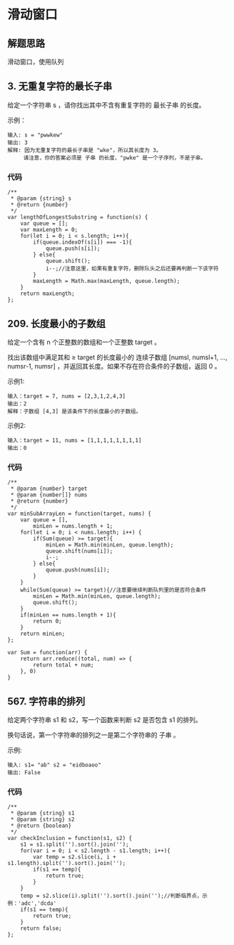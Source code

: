 # 滑动窗口

## 解题思路
滑动窗口，使用队列

## 3. 无重复字符的最长子串

给定一个字符串 s ，请你找出其中不含有重复字符的 最长子串 的长度。

示例：
```
输入: s = "pwwkew"
输出: 3
解释: 因为无重复字符的最长子串是 "wke"，所以其长度为 3。
     请注意，你的答案必须是 子串 的长度，"pwke" 是一个子序列，不是子串。
``` 

### 代码
```
/**
 * @param {string} s
 * @return {number}
 */
var lengthOfLongestSubstring = function(s) {
    var queue = [];
    var maxLength = 0;
    for(let i = 0; i < s.length; i++){
        if(queue.indexOf(s[i]) === -1){
            queue.push(s[i]);
        } else{
            queue.shift();
            i--;//注意这里，如果有重复字符，删除队头之后还要再判断一下该字符
        }
        maxLength = Math.max(maxLength, queue.length);
    }
    return maxLength;
};
```

## 209. 长度最小的子数组

给定一个含有 n 个正整数的数组和一个正整数 target 。

找出该数组中满足其和 ≥ target 的长度最小的 连续子数组 [numsl, numsl+1, ..., numsr-1, numsr] ，并返回其长度。如果不存在符合条件的子数组，返回 0 。

示例1:
```
输入：target = 7, nums = [2,3,1,2,4,3]
输出：2
解释：子数组 [4,3] 是该条件下的长度最小的子数组。
```

示例2:
```
输入：target = 11, nums = [1,1,1,1,1,1,1,1]
输出：0
```

### 代码
```
/**
 * @param {number} target
 * @param {number[]} nums
 * @return {number}
 */
var minSubArrayLen = function(target, nums) {
    var queue = [],
        minLen = nums.length + 1;
    for(let i = 0; i < nums.length; i++) {
        if(Sum(queue) >= target){
            minLen = Math.min(minLen, queue.length);
            queue.shift(nums[i]);
            i--;
        } else{
            queue.push(nums[i]);
        }
    }
    while(Sum(queue) >= target){//注意要继续判断队列里的是否符合条件
        minLen = Math.min(minLen, queue.length);
        queue.shift();
    }
    if(minLen == nums.length + 1){
        return 0;
    }
    return minLen;
};

var Sum = function(arr) {
    return arr.reduce((total, num) => {
        return total + num;
    }, 0)
}
```

## 567. 字符串的排列

给定两个字符串 s1 和 s2，写一个函数来判断 s2 是否包含 s1 的排列。

换句话说，第一个字符串的排列之一是第二个字符串的 子串 。

示例:
```
输入: s1= "ab" s2 = "eidboaoo"
输出: False
```

### 代码
```
/**
 * @param {string} s1
 * @param {string} s2
 * @return {boolean}
 */
var checkInclusion = function(s1, s2) {
    s1 = s1.split('').sort().join('');
    for(var i = 0; i < s2.length - s1.length; i++){
        var temp = s2.slice(i, i + s1.length).split('').sort().join('');
        if(s1 == temp){
            return true;
        }
    }
    temp = s2.slice(i).split('').sort().join('');//判断临界点，示例：'adc','dcda'
    if(s1 == temp){
        return true;
    }
    return false;
};
```